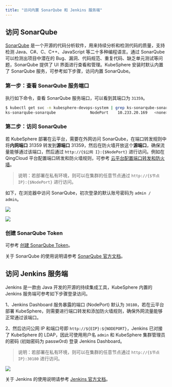 ```yaml
---
title: "访问内置 SonarQube 和 Jenkins 服务端"
---
```


## 访问 SonarQube

[SonarQube](https://www.sonarqube.org/) 是一个开源的代码分析软件，用来持续分析和检测代码的质量，支持检测 Java、C#、C、C++、JavaScript 等二十多种编程语言。通过 SonarQube 可以检测出项目中潜在的 Bug、漏洞、代码规范、重复代码、缺乏单元测试等问题，SonarQube 提供了 UI 界面进行查看和管理。KubeSphere 安装时默认内置了 SonarQube 服务，可参考如下步骤，访问内置 SonarQube。

### 第一步：查看 SonarQube 服务端口

执行如下命令，查看 SonarQube 服务端口，可以看到其端口为 `31359`。

```bash
$ kubectl get svc -n kubesphere-devops-system | grep ks-sonarqube-sonarqube
ks-sonarqube-sonarqube               NodePort    10.233.20.169   <none>        9000:31359/TCP   48m
```

### 第二步：访问 SonarQube

若 KubeSphere 部署在云平台，需要在外网访问 SonarQube，在端口转发规则中将**内网端口** 31359 转发到**源端口** 31359，然后在防火墙开放这个**源端口**，确保流量能够通过该端口，然后通过 `http://{$公网 I}:{$NodePort}` 进行访问。例如在 QingCloud 平台配置端口转发和防火墙规则，可参考 [云平台配置端口转发和防火墙](../../appendix/qingcloud-manipulation)。

> 说明：若部署在私有环境，则可以在集群的任意节点通过 `http://{$节点 IP}:{$NodePort}` 进行访问。

如下，在浏览器中访问 SonarQube，初次登录的默认账号密码为 `admin / admin`。

![](https://pek3b.qingstor.com/kubesphere-docs/png/20190427145105.png)

![](https://pek3b.qingstor.com/kubesphere-docs/png/20190427145209.png)

### 创建 SonarQube Token

可参考 [创建 SonarQube Token](../../devops/sonarqube)。

关于 SonarQube 的使用说明请参考 [SonarQube 官方文档](https://docs.sonarqube.org/latest/)。

## 访问 Jenkins 服务端

Jenkins 是一款由 Java 开发的开源的持续集成工具，KubeSphere 内置的 Jenkins 服务端可参考如下步骤登录访问。

1、Jenkins Dashboard 服务暴露的端口 (NodePort) 默认为 `30180`，若在云平台部署 KubeSphere，则需要进行端口转发和添加防火墙规则，确保外网流量能够正常通过该端口。

2、然后访问公网 IP 和端口号即 `http://${EIP}:${NODEPORT}`，Jenkins 已对接了 KubeSphere 的 LDAP，因此可使用用户名 `admin` 和 KubeSphere 集群管理员的密码 (初始密码为 passw0rd) 登录 Jenkins Dashboard。

> 说明：若部署在私有环境，则可以在集群的任意节点通过 `http://{$节点 IP}:30180` 进行访问。

![](https://pek3b.qingstor.com/kubesphere-docs/png/20190427235503.png)

关于 Jenkins 的使用说明请参考 [Jenkins 官方文档](https://jenkins.io/doc/)。









